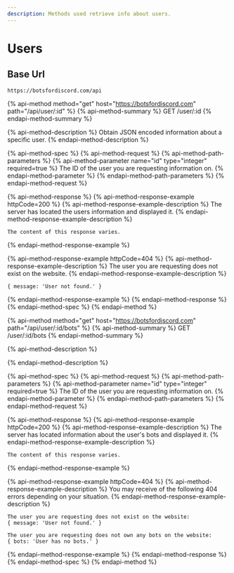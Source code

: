 ```yaml
---
description: Methods used retrieve info about users.
---
```


# Users

## Base Url

```text
https://botsfordiscord.com/api
```

{% api-method method="get" host="https://botsfordiscord.com" path="/api/user/:id" %}
{% api-method-summary %}
GET /user/:id
{% endapi-method-summary %}

{% api-method-description %}
Obtain JSON encoded information about a specific user.
{% endapi-method-description %}

{% api-method-spec %}
{% api-method-request %}
{% api-method-path-parameters %}
{% api-method-parameter name="id" type="integer" required=true %}
The ID of the user you are requesting information on.
{% endapi-method-parameter %}
{% endapi-method-path-parameters %}
{% endapi-method-request %}

{% api-method-response %}
{% api-method-response-example httpCode=200 %}
{% api-method-response-example-description %}
The server has located the users information and displayed it.
{% endapi-method-response-example-description %}

```
The content of this response varies.
```
{% endapi-method-response-example %}

{% api-method-response-example httpCode=404 %}
{% api-method-response-example-description %}
The user you are requesting does not exist on the website.
{% endapi-method-response-example-description %}

```
{ message: 'User not found.' }
```
{% endapi-method-response-example %}
{% endapi-method-response %}
{% endapi-method-spec %}
{% endapi-method %}

{% api-method method="get" host="https://botsfordiscord.com" path="/api/user/:id/bots" %}
{% api-method-summary %}
GET /user/:id/bots
{% endapi-method-summary %}

{% api-method-description %}

{% endapi-method-description %}

{% api-method-spec %}
{% api-method-request %}
{% api-method-path-parameters %}
{% api-method-parameter name="id" type="integer" required=true %}
The ID of the user you are requesting information on.
{% endapi-method-parameter %}
{% endapi-method-path-parameters %}
{% endapi-method-request %}

{% api-method-response %}
{% api-method-response-example httpCode=200 %}
{% api-method-response-example-description %}
The server has located information about the user's bots and displayed it.
{% endapi-method-response-example-description %}

```
The content of this response varies.
```
{% endapi-method-response-example %}

{% api-method-response-example httpCode=404 %}
{% api-method-response-example-description %}
You may receive of the following 404 errors depending on your situation.
{% endapi-method-response-example-description %}

```
The user you are requesting does not exist on the website:
{ message: 'User not found.' }

The user you are requesting does not own any bots on the website:
{ bots: 'User has no bots.' }
```
{% endapi-method-response-example %}
{% endapi-method-response %}
{% endapi-method-spec %}
{% endapi-method %}

